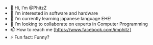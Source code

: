 - 👋 Hi, I’m @PhitzZ
- 👀 I’m interested in software and hardware
- 🌱 I’m currently learning japanese language EHE!
- 💞️ I’m looking to collaborate on experts in Computer Programming
- 📫 How to reach me [https://www.facebook.com/imphitz]
- ⚡ Fun fact: Funny?

<!---
PhitzZ/PhitzZ is a ✨ special ✨ repository because its `README.md` (this file) appears on your GitHub profile.
You can click the Preview link to take a look at your changes.
--->
